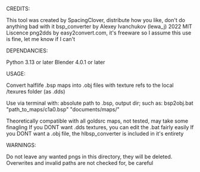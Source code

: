 CREDITS:

This tool was created by SpacingClover, distribute how you like, don't do anything bad with it
bsp_converter by Alexey Ivanchukov (lewa_j) 2022 MIT Liscence
png2dds by easy2convert.com, it's freeware so I assume this use is fine, let me know if I can't


DEPENDANCIES:

Python 3.13 or later
Blender 4.0.1 or later


USAGE:

Convert halflife .bsp maps into .obj files with texture refs to the local /texures folder (as .dds)

Use via terminal with: absolute path to .bsp, output dir; such as:
bsp2obj.bat "path_to_maps/c1a0.bsp" "documents/maps/"

Theoretically compatible with all goldsrc maps, not tested, may take some finagling
If you DONT want .dds textures, you can edit the .bat fairly easily
If you DONT want a .obj file, the hlbsp_converter is included in it's entirety

WARNINGS:

Do not leave any wanted pngs in this directory, they will be deleted.
Overwrites and invalid paths are not checked for, be careful

